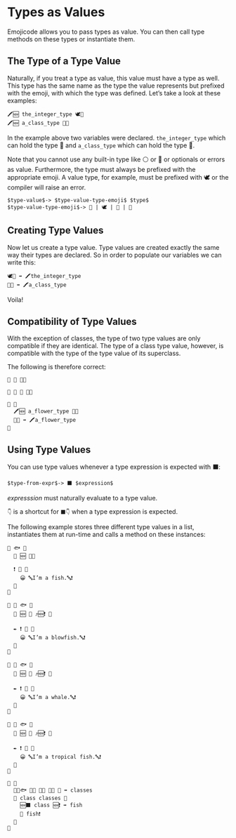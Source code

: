 # Types as Values

Emojicode allows you to pass types as value. You can then call
type methods on these types or instantiate them.

## The Type of a Type Value

Naturally, if you treat a type as value, this value must have a type as well.
This type has the same name as the type the value represents but prefixed with
the emoji, with which the type was defined. Let’s take a look at these
examples:

```
🖍🆕 the_integer_type 🕊🔢
🖍🆕 a_class_type 🐇🔡
```

In the example above two variables were declared. `the_integer_type` which can
hold the type 🔢 and `a_class_type` which can hold the type 🔡.

Note that you cannot use any built-in type like ⚪️ or 🔵 or optionals or errors
as value. Furthermore, the type must always be prefixed with the appropriate
emoji. A value type, for example, must be prefixed with 🕊 or the compiler will
raise an error.

```syntax
$type-value$-> $type-value-type-emoji$ $type$
$type-value-type-emoji$-> 🐇 | 🕊 | 🦃 | 🐊
```

## Creating Type Values

Now let us create a type value. Type values are created exactly the same
way their types are declared. So in order to populate our variables we can
write this:

```
🕊🔢 ➡️ 🖍the_integer_type
🐇🔡 ➡️ 🖍a_class_type
```

Voila!

## Compatibility of Type Values

With the exception of classes, the type of two type values are only compatible
if they are identical.
The type of a class type value, however,
is compatible with the type of the type value of its superclass.

The following is therefore correct:

```
🐇 🌷 🍇🍉

🐇 🌺 🌷 🍇🍉

🏁 🍇
  🖍🆕 a_flower_type 🐇🌷
  🐇🌺 ➡️ 🖍a_flower_type
🍉
```

## Using Type Values

You can use type values whenever a type expression is expected with ⬛️:

```syntax
$type-from-expr$-> ⬛️ $expression$
```

*expresssion* must naturally evaluate to a type value.

`👇` is a shortcut for `⬛️👇` when a type expression is expected.

The following example stores three different type values in a list,
instantiates them at run-time and calls a method on these instances:

```
🐇 🐟 🍇
  🔑 🆕 🍇🍉

  ❗️ 🙋 🍇
    😀 🔤I’m a fish.🔤❗️
  🍉
🍉

🐇 🐡 🐟 🍇
  🔑 🆕 🍇 ⤴️🆕❗️ 🍉

  ✒️ ❗️ 🙋 🍇
    😀 🔤I’m a blowfish.🔤❗️
  🍉
🍉

🐇 🐋 🐟 🍇
  🔑 🆕 🍇 ⤴️🆕❗️ 🍉

  ✒️ ❗️ 🙋 🍇
    😀 🔤I’m a whale.🔤❗️
  🍉
🍉

🐇 🐠 🐟 🍇
  🔑 🆕 🍇 ⤴️🆕❗️ 🍉

  ✒️ ❗️ 🙋 🍇
    😀 🔤I’m a tropical fish.🔤❗️
  🍉
🍉

🏁 🍇
  🍨🐇🐟 🐇🐡 🐇🐋 🐇🐠 🍆 ➡️ classes
  🔂 class classes 🍇
    🆕⬛️ class 🆕❗️ ➡️ fish
    🙋 fish❗️
  🍉
🍉
```

